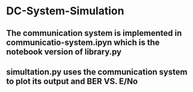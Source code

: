 # DC-System-Simulation
## The communication system is implemented in communicatio-system.ipyn which is the notebook version of library.py
## simultation.py uses the communication system to plot its output and BER VS. E/No
